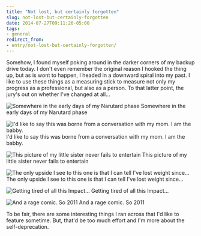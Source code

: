 ```yaml
---
title: "Not lost, but certainly forgotten"
slug: not-lost-but-certainly-forgotten
date: 2014-07-27T09:11:26-05:00
tags:
- general
redirect_from:
- entry/not-lost-but-certainly-forgotten/
---
```

Somehow, I found myself poking around in the darker corners of my backup drive today. I don't even remember the original reason I hooked the thing up, but as is wont to happen, I headed in a downward spiral into my past. I like to use these things as a measuring stick to measure not only my progress as a professional, but also as a person. To that latter point, the jury's out on whether I've changed at all...

![](http://i.imgur.com/Tsh0Dhx.jpg "Somewhere in the early days of my Narutard phase")
Somewhere in the early days of my Narutard phase

![](http://i.imgur.com/GcpJjBO.jpg "I'd like to say this was borne from a conversation with my mom. I am the babby.")
I'd like to say this was borne from a conversation with my mom. I am the babby.

![](http://i.imgur.com/AuryTJz.jpg "This picture of my little sister never fails to entertain")
This picture of my little sister never fails to entertain

![](http://i.imgur.com/PQkEu43.jpg "The only upside I see to this one is that I can tell I've lost weight since...")
The only upside I see to this one is that I can tell I've lost weight since...

![](http://i.imgur.com/4bbLrrZ.jpg "Getting tired of all this Impact...")
Getting tired of all this Impact...

![](http://i.imgur.com/OUiA987.jpg "And a rage comic. So 2011")
And a rage comic. So 2011

To be fair, there are some interesting things I ran across that I'd like to feature sometime. But, that'd be too much effort and I'm more about the self-deprecation.
